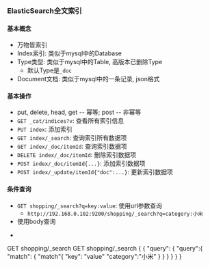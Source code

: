 ### ElasticSearch全文索引

#### 基本概念
- 万物皆索引
- Index索引: 类似于mysql中的Database
- Type类型: 类似于mysql中的Table, 高版本已删除Type
  - 默认Type是`_doc`
- Document文档: 类似于mysql中的一条记录, json格式

#### 基本操作
- put, delete, head, get -- 幂等; post -- 非幂等
- `GET _cat/indices?v`: 查看所有索引信息
- `PUT index`: 添加索引
- `GET index/_search`: 查询索引所有数据项
- `GET index/_doc/itemId`: 查询索引数据项
- `DELETE index/_doc/itemId`: 删除索引数据项
- `POST index/_doc/itemId{...}`: 添加索引数据项
- `POST index/_update/itemId{"doc":...}`: 更新索引数据项

#### 条件查询
- `GET shopping/_search?q=key:value`: 使用url参数查询
  - `http://192.168.0.102:9200/shopping/_search?q=category:小米`
- 使用body查询
- ```
GET shopping/_search            GET shopping/_search
{                               {
    "query": {                      "query":{
        "match": {                      "match"{
            "key": "value"                  "category":"小米"
        }                               }
    }                               }
}                               }
```